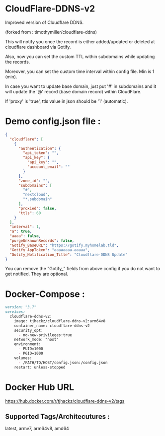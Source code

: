 # CloudFlare-DDNS-v2

Improved version of Cloudflare DDNS. 

(forked from : timothymiller/cloudflare-ddns)

This will notify you once the record is either added/updated or deleted at cloudflare dashboard via Gotify.

Also, now you can set the custom TTL within subdomains while updating the records. 

Moreover, you can set the custom time interval within config file. Min is 1 (min).

In case you want to update base domain, just put '#' in subdomains and it will update the
'@' record (base domain record) within CloudFlare. 

If 'proxy' is 'true', ttls value in json should be '1' (automatic).

# Demo config.json file : 

```json
{
  "cloudflare": [
    {
      "authentication": {
        "api_token": "",
        "api_key": {
          "api_key": "",
          "account_email": ""
        }
      },
      "zone_id": "",
      "subdomains": [
        "#",
        "nextcloud",
        "*.subdomain"
      ],
      "proxied": false,
      "ttls": 60
    }
  ],
  "interval": 1,
  "a": true,
  "aaaa": false,
  "purgeUnknownRecords": false,
  "Gotify_BaseURL": "https://gotify.myhomelab.tld",
  "Gotify_AppToken": "aaaaaaaa-aaaaa",
  "Gotify_Notification_Title": "Cloudflare-DDNS Update"
}
```

You can remove the "Gotify_" fields from above config if you do not want to get notified.
They are optional.



# Docker-Compose :

```markdown 
version: "3.7"
services:
  cloudflare-ddns-v2:
    image: tjhackz/cloudflare-ddns-v2:arm64v8
    container_name: cloudflare-ddns-v2
    security_opt:
      - no-new-privileges:true
    network_mode: "host"
    environment:
      - PUID=1000
      - PGID=1000
    volumes:
      - /PATH/TO/HOST/config.json:/config.json
    restart: unless-stopped
```

# Docker Hub URL 
https://hub.docker.com/r/tjhackz/cloudflare-ddns-v2/tags

## Supported Tags/Architecutures :
latest, armv7, arm64v8, amd64






